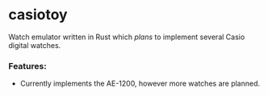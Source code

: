 # casiotoy
Watch emulator written in Rust which _plans_ to implement several Casio digital watches.

### Features:
* Currently implements the AE-1200, however more watches are planned.
